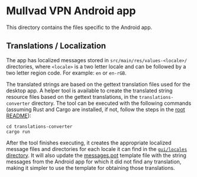 # Mullvad VPN Android app

This directory contains the files specific to the Android app.

## Translations / Localization

The app has localized messages stored in `src/main/res/values-<locale>/` directories, where
`<locale>` is a two letter locale and can be followed by a two letter region code. For example: `en`
or `en-rGB`.

The translated strings are based on the gettext translation files used for the desktop app. A helper
tool is available to create the translated string resource files based on the gettext translations,
in the `translations-converter` directory. The tool can be executed with the following commands
(assuming Rust and Cargo are installed, if not, follow the steps in the [root README][root-readme]):

```
cd translations-converter
cargo run
```

After the tool finishes executing, it creates the appropriate localized message files and
directories for each locale it can find in the [`gui/locales` directory][gui-locales]. It will also
update the [messages.pot] template file with the string messages from the Android app for which it
did not find any translation, making it simpler to use the template for obtaining those
translations.

[root-readme]: ../README.md
[gui-locales]: ../gui/locales/
[messages.pot]: ../gui/locales/messages.pot
